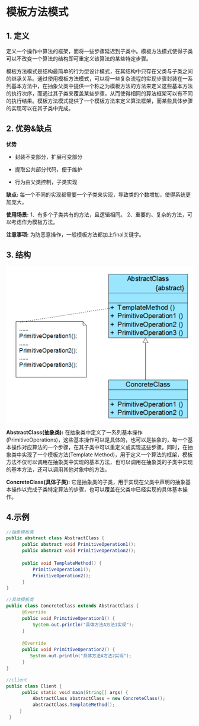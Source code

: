 # 模板方法模式



## 1. 定义

定义一个操作中算法的框架，而将一些步骤延迟到子类中。模板方法模式使得子类可以不改变一个算法的结构即可重定义该算法的某些特定步骤。

模板方法模式是结构最简单的行为型设计模式，在其结构中只存在父类与子类之间的继承关系。通过使用模板方法模式，可以将一些复杂流程的实现步骤封装在一系列基本方法中，在抽象父类中提供一个称之为模板方法的方法来定义这些基本方法的执行次序，而通过其子类来覆盖某些步骤，从而使得相同的算法框架可以有不同的执行结果。模板方法模式提供了一个模板方法来定义算法框架，而某些具体步骤的实现可以在其子类中完成。




## 2. 优势&缺点

**优势**

- 封装不变部分，扩展可变部分

- 提取公共部分代码，便于维护

- 行为由父类控制，子类实现

  

**缺点:**  每一个不同的实现都需要一个子类来实现，导致类的个数增加，使得系统更加庞大。

**使用场景:**  1、有多个子类共有的方法，且逻辑相同。 2、重要的、复杂的方法，可以考虑作为模板方法。

**注意事项:**  为防恶意操作，一般模板方法都加上final关键字。



## 3. 结构

![templete_method](./res/templete_method.PNG)

**AbstractClass(抽象类):**  在抽象类中定义了一系列基本操作(PrimitiveOperations)，这些基本操作可以是具体的，也可以是抽象的，每一个基本操作对应算法的一个步骤，在其子类中可以重定义或实现这些步骤。同时，在抽象类中实现了一个模板方法(Template Method)，用于定义一个算法的框架，模板方法不仅可以调用在抽象类中实现的基本方法，也可以调用在抽象类的子类中实现的基本方法，还可以调用其他对象中的方法。

**ConcreteClass(具体子类):**  它是抽象类的子类，用于实现在父类中声明的抽象基本操作以完成子类特定算法的步骤，也可以覆盖在父类中已经实现的具体基本操作。



## 4.示例

```java
//抽象模板类
public abstract class AbstractClass {
      public abstract void PrimitiveOperation1();
      public abstract void PrimitiveOperation2();
      
      public void TemplateMethod() {
          PrimitiveOperation1();
          PrimitiveOperation2();
      }     
}
```

```java
//具体模板类
public class ConcreteClass extends AbstractClass {
      @Override
      public void PrimitiveOperation1() {
          System.out.println("具体方法A方法1实现");
      }
  
      @Override
      public void PrimitiveOperation2() {
         System.out.println("具体方法A方法2实现");
      }
}
```

```java
//client
public class Client {
      public static void main(String[] args) {
          AbstractClass abstractClass = new ConcreteClass();
          abstractClass.TemplateMethod();
     }     
 }
```
